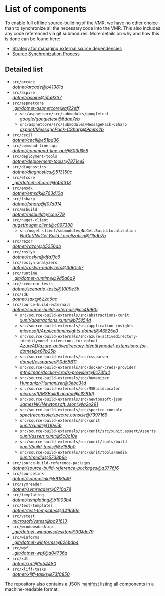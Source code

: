 ﻿# List of components

To enable full offline source-building of the VMR, we have no other choice than to synchronize all the necessary code into the VMR. This also includes any code referenced via git submodules. More details on why and how this is done can be found here:
- [Strategy for managing external source dependencies](src/arcade/Documentation/UnifiedBuild/VMR-Strategy-For-External-Source.md)
- [Source Synchronization Process](src/arcade/Documentation/UnifiedBuild/VMR-Design-And-Operation.md#source-synchronization-process)

## Detailed list

<!-- component list beginning -->
- `src/arcade`  
*[dotnet/arcade@b41381d](https://github.com/dotnet/arcade/tree/b41381d5cd633471265e9cd72e933a7048e03062)*
- `src/aspire`  
*[dotnet/aspire@5fa9337](https://github.com/dotnet/aspire/tree/5fa9337a84a52e9bd185d04d156eccbdcf592f74)*
- `src/aspnetcore`  
*[_git/dotnet-aspnetcore@af22eff](https://dev.azure.com/dnceng/internal/_git/dotnet-aspnetcore/?version=GCaf22effae4069a5dfb9b0735859de48820104f5b)*
    - `src/aspnetcore/src/submodules/googletest`  
    *[google/googletest@6dae7eb](https://github.com/google/googletest/tree/6dae7eb4a5c3a169f3e298392bff4680224aa94a)*
    - `src/aspnetcore/src/submodules/MessagePack-CSharp`  
    *[aspnet/MessagePack-CSharp@9aeb12b](https://github.com/aspnet/MessagePack-CSharp/tree/9aeb12b9bdb024512ffe2e4bddfa2785dca6e39e)*
- `src/cecil`  
*[dotnet/cecil@e51bd36](https://github.com/dotnet/cecil/tree/e51bd3677d5674fa34bf5676c5fc5562206bf94e)*
- `src/command-line-api`  
*[dotnet/command-line-api@803d859](https://github.com/dotnet/command-line-api/tree/803d8598f98fb4efd94604b32627ee9407f246db)*
- `src/deployment-tools`  
*[dotnet/deployment-tools@7871ee3](https://github.com/dotnet/deployment-tools/tree/7871ee378dce87b64d930d4f33dca9c888f4034d)*
- `src/diagnostics`  
*[dotnet/diagnostics@513150c](https://github.com/dotnet/diagnostics/tree/513150c2f25077b1fcb194407e53c433c975f39b)*
- `src/efcore`  
*[_git/dotnet-efcore@645f313](https://dev.azure.com/dnceng/internal/_git/dotnet-efcore/?version=GC645f3131a5b0a4bf677201cf22773990a5316c89)*
- `src/emsdk`  
*[dotnet/emsdk@763d10a](https://github.com/dotnet/emsdk/tree/763d10a1a251be35337ee736832bfde3f9200672)*
- `src/fsharp`  
*[dotnet/fsharp@f07a914](https://github.com/dotnet/fsharp/tree/f07a91420bec3f657153e16c9f047cf151c1179f)*
- `src/msbuild`  
*[dotnet/msbuild@1cce779](https://github.com/dotnet/msbuild/tree/1cce77968bca1366760f361c837ffbc3a6af70f0)*
- `src/nuget-client`  
*[nuget/nuget.client@c097388](https://github.com/nuget/nuget.client/tree/c097388782da305f47c395f90bea2d7c83909b6d)*
    - `src/nuget-client/submodules/NuGet.Build.Localization`  
    *[NuGet/NuGet.Build.Localization@f15db7b](https://github.com/NuGet/NuGet.Build.Localization/tree/f15db7b7c6f5affbea268632ef8333d2687c8031)*
- `src/razor`  
*[dotnet/razor@b5256ab](https://github.com/dotnet/razor/tree/b5256abf658352440e61aa1372bbc0798e9ceb7d)*
- `src/roslyn`  
*[dotnet/roslyn@dfa7fc6](https://github.com/dotnet/roslyn/tree/dfa7fc6bdea31a858a402168384192b633c811fa)*
- `src/roslyn-analyzers`  
*[dotnet/roslyn-analyzers@3d61c57](https://github.com/dotnet/roslyn-analyzers/tree/3d61c57c73c3dd5f1f407ef9cd3414d94bf0eaf2)*
- `src/runtime`  
*[_git/dotnet-runtime@9d5a6a9](https://dev.azure.com/dnceng/internal/_git/dotnet-runtime/?version=GC9d5a6a9aa463d6d10b0b0ba6d5982cc82f363dc3)*
- `src/scenario-tests`  
*[dotnet/scenario-tests@1009e3b](https://github.com/dotnet/scenario-tests/tree/1009e3b6d23e049de56b91de82fe975fe84444f8)*
- `src/sdk`  
*[dotnet/sdk@622c5ac](https://github.com/dotnet/sdk/tree/622c5ac795b819a4694ac817ed5abb9e60b91c7e)*
- `src/source-build-externals`  
*[dotnet/source-build-externals@ab46960](https://github.com/dotnet/source-build-externals/tree/ab469606a3e6b026dcac301e2dab96117c94faeb)*
    - `src/source-build-externals/src/abstractions-xunit`  
    *[xunit/abstractions.xunit@b75d54d](https://github.com/xunit/abstractions.xunit/tree/b75d54d73b141709f805c2001b16f3dd4d71539d)*
    - `src/source-build-externals/src/application-insights`  
    *[microsoft/ApplicationInsights-dotnet@43825e0](https://github.com/microsoft/ApplicationInsights-dotnet/tree/43825e06a22cdfb702fc199a7ba99a7d541d48c6)*
    - `src/source-build-externals/src/azure-activedirectory-identitymodel-extensions-for-dotnet`  
    *[AzureAD/azure-activedirectory-identitymodel-extensions-for-dotnet@e67b25b](https://github.com/AzureAD/azure-activedirectory-identitymodel-extensions-for-dotnet/tree/e67b25be77532af9ba405670b34b4d263d505fde)*
    - `src/source-build-externals/src/cssparser`  
    *[dotnet/cssparser@0d59611](https://github.com/dotnet/cssparser/tree/0d59611784841735a7778a67aa6e9d8d000c861f)*
    - `src/source-build-externals/src/docker-creds-provider`  
    *[mthalman/docker-creds-provider@6c73fa4](https://github.com/mthalman/docker-creds-provider/tree/6c73fa4784795ae07f49305a057abf5c473d2adb)*
    - `src/source-build-externals/src/humanizer`  
    *[Humanizr/Humanizer@3ebc38d](https://github.com/Humanizr/Humanizer/tree/3ebc38de585fc641a04b0e78ed69468453b0f8a1)*
    - `src/source-build-externals/src/MSBuildLocator`  
    *[microsoft/MSBuildLocator@e0281df](https://github.com/microsoft/MSBuildLocator/tree/e0281df33274ac3c3e22acc9b07dcb4b31d57dc0)*
    - `src/source-build-externals/src/newtonsoft-json`  
    *[JamesNK/Newtonsoft.Json@0a2e291](https://github.com/JamesNK/Newtonsoft.Json/tree/0a2e291c0d9c0c7675d445703e51750363a549ef)*
    - `src/source-build-externals/src/spectre-console`  
    *[spectreconsole/spectre.console@7397169](https://github.com/spectreconsole/spectre.console/tree/7397169a2757dc3657598bdea4ac222c0f283425)*
    - `src/source-build-externals/src/xunit`  
    *[xunit/xunit@f110e5b](https://github.com/xunit/xunit/tree/f110e5bee5dfd4c08339587c9c3df9292fcb597c)*
    - `src/source-build-externals/src/xunit/src/xunit.assert/Asserts`  
    *[xunit/assert.xunit@5c8c10e](https://github.com/xunit/assert.xunit/tree/5c8c10e085eb42f39f2fe0b40c94bf56649eb0a4)*
    - `src/source-build-externals/src/xunit/tools/build`  
    *[xunit/build-tools@8e186b0](https://github.com/xunit/build-tools/tree/8e186b0f8e398796e75453f3f18952b06d29fdfd)*
    - `src/source-build-externals/src/xunit/tools/media`  
    *[xunit/media@5738b6e](https://github.com/xunit/media/tree/5738b6e86f08e0389c4392b939c20e3eca2d9822)*
- `src/source-build-reference-packages`  
*[dotnet/source-build-reference-packages@a3776f6](https://github.com/dotnet/source-build-reference-packages/tree/a3776f67d97bd5d9ada92122330454b284bfe915)*
- `src/sourcelink`  
*[dotnet/sourcelink@8918549](https://github.com/dotnet/sourcelink/tree/891854929f588c720666cb9fd0a23f498f76f7d3)*
- `src/symreader`  
*[dotnet/symreader@0710a78](https://github.com/dotnet/symreader/tree/0710a7892d89999956e8808c28e9dd0512bd53f3)*
- `src/templating`  
*[dotnet/templating@b1003b4](https://github.com/dotnet/templating/tree/b1003b44bf4f77613101b9d31a55bb307515bb6d)*
- `src/test-templates`  
*[dotnet/test-templates@341640e](https://github.com/dotnet/test-templates/tree/341640ead6075a76b79e84f26d6668b91ca75593)*
- `src/vstest`  
*[microsoft/vstest@bc91613](https://github.com/microsoft/vstest/tree/bc9161306b23641b0364b8f93d546da4d48da1eb)*
- `src/windowsdesktop`  
*[_git/dotnet-windowsdesktop@308dc79](https://dev.azure.com/dnceng/internal/_git/dotnet-windowsdesktop/?version=GC308dc7955704be60afc72ec00902cc18e028c3c2)*
- `src/winforms`  
*[_git/dotnet-winforms@62ebdb4](https://dev.azure.com/dnceng/internal/_git/dotnet-winforms/?version=GC62ebdb4b0d5cc7e163b8dc9331dc196e576bf162)*
- `src/wpf`  
*[_git/dotnet-wpf@a04736a](https://dev.azure.com/dnceng/internal/_git/dotnet-wpf/?version=GCa04736acb8edb533756131d3d5fc55f15cd03d6a)*
- `src/xdt`  
*[dotnet/xdt@1a54480](https://github.com/dotnet/xdt/tree/1a54480f52703fb45fac2a6b955247d33758383e)*
- `src/xliff-tasks`  
*[dotnet/xliff-tasks@73f0850](https://github.com/dotnet/xliff-tasks/tree/73f0850939d96131c28cf6ea6ee5aacb4da0083a)*
<!-- component list end -->

The repository also contains a [JSON manifest](https://github.com/dotnet/dotnet/blob/main/src/source-manifest.json) listing all components in a machine-readable format.
